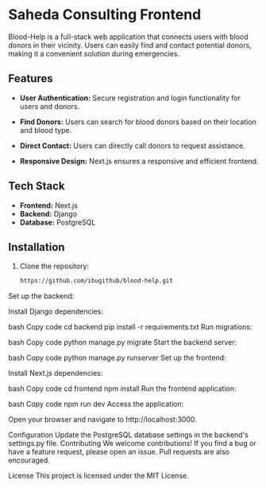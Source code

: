 # Saheda Consulting Frontend

Blood-Help is a full-stack web application that connects users with blood donors in their vicinity. Users can easily find and contact potential donors, making it a convenient solution during emergencies.

## Features

- **User Authentication:** Secure registration and login functionality for users and donors.

- **Find Donors:** Users can search for blood donors based on their location and blood type.

- **Direct Contact:** Users can directly call donors to request assistance.

- **Responsive Design:** Next.js ensures a responsive and efficient frontend.

## Tech Stack

- **Frontend:** Next.js
- **Backend:** Django
- **Database:** PostgreSQL

## Installation

1. Clone the repository:

   ```bash
   https://github.com/ibugithub/blood-help.git
Set up the backend:

Install Django dependencies:

bash
Copy code
cd backend
pip install -r requirements.txt
Run migrations:

bash
Copy code
python manage.py migrate
Start the backend server:

bash
Copy code
python manage.py runserver
Set up the frontend:

Install Next.js dependencies:

bash
Copy code
cd frontend
npm install
Run the frontend application:

bash
Copy code
npm run dev
Access the application:

Open your browser and navigate to http://localhost:3000.

Configuration
Update the PostgreSQL database settings in the backend's settings.py file.
Contributing
We welcome contributions! If you find a bug or have a feature request, please open an issue. Pull requests are also encouraged.

License
This project is licensed under the MIT License.
